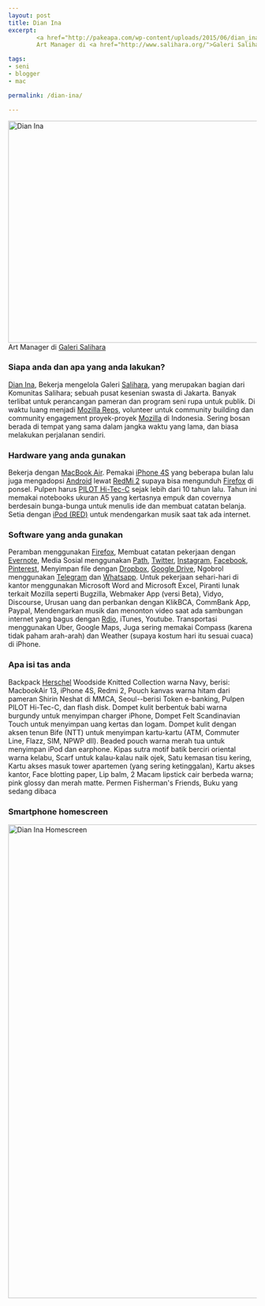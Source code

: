 ```yaml
---
layout: post
title: Dian Ina
excerpt:
        <a href="http://pakeapa.com/wp-content/uploads/2015/06/dian_ina_guggenheim.jpg"><img src="http://pakeapa.com/wp-content/uploads/2015/06/dian_ina_guggenheim.jpg" alt="Dian Ina" width="600" height="450" class="alignnone size-full wp-image-173" /></a>
        Art Manager di <a href="http://www.salihara.org/">Galeri Salihara</a>

tags:
- seni
- blogger
- mac

permalink: /dian-ina/

---
```


<a href="http://pakeapa.com/wp-content/uploads/2015/06/dian_ina_guggenheim.jpg"><img src="http://pakeapa.com/wp-content/uploads/2015/06/dian_ina_guggenheim.jpg" alt="Dian Ina" width="600" height="450" class="alignnone size-full wp-image-173" /></a>
Art Manager di <a href="http://www.salihara.org/">Galeri Salihara</a>
<!--more-->

<h3>Siapa anda dan apa yang anda lakukan?</h3>

<a href="https://twitter.com/kemiri">Dian Ina</a>, Bekerja mengelola Galeri <a href="http://www.salihara.org/">Salihara</a>, yang merupakan bagian dari Komunitas Salihara; sebuah pusat kesenian swasta di Jakarta. Banyak terlibat untuk perancangan pameran dan program seni rupa untuk publik. Di waktu luang menjadi <a href="https://reps.mozilla.org/">Mozilla Reps</a>, volunteer untuk community building dan community engagement proyek-proyek <a href="https://www.mozilla.org/">Mozilla</a> di Indonesia. Sering bosan berada di tempat yang sama dalam jangka waktu yang lama, dan biasa melakukan perjalanan sendiri.

<h3>Hardware yang anda gunakan</h3>

Bekerja dengan <a href="https://en.wikipedia.org/wiki/MacBook_Air">MacBook Air</a>. Pemakai <a href="https://en.wikipedia.org/wiki/IPhone_4S">iPhone 4S</a> yang beberapa bulan lalu juga mengadopsi <a href="http://android.com">Android</a> lewat <a href="https://en.wikipedia.org/wiki/Xiaomi_Mi_2">RedMi 2</a> supaya bisa mengunduh <a href="https://www.mozilla.org/en-US/firefox/new/">Firefox</a> di ponsel. Pulpen harus <a href="http://www.jetpens.com/Pilot-Hi-Tec-C-Gel-Ink-Pens/ct/284">PILOT Hi-Tec-C</a> sejak lebih dari 10 tahun lalu. Tahun ini memakai notebooks ukuran A5 yang kertasnya empuk dan covernya berdesain bunga-bunga untuk menulis ide dan membuat catatan belanja. Setia dengan <a href="https://www.apple.com/product-red/">iPod (RED)</a> untuk mendengarkan musik saat tak ada internet.

<h3>Software yang anda gunakan</h3>

Peramban menggunakan <a href="https://www.mozilla.org/en-US/firefox/new/">Firefox</a>,  Membuat catatan pekerjaan dengan <a href="https://evernote.com/">Evernote</a>, Media Sosial menggunakan <a href="https://path.com/">Path</a>, <a href="https://twitter.com/kemiri">Twitter</a>, <a href="https://instagram.com/">Instagram</a>, <a href="https://facebook.com/">Facebook</a>, <a href="https://www.pinterest.com/">Pinterest</a>, Menyimpan file dengan <a href="https://dropbox.com/">Dropbox</a>, <a href="https://www.google.com/intl/en/drive/">Google Drive</a>, Ngobrol menggunakan <a href="https://telegram.org/">Telegram</a> dan <a href="https://www.whatsapp.com/">Whatsapp</a>.
Untuk pekerjaan sehari-hari di kantor menggunakan Microsoft Word and Microsoft Excel, Piranti lunak terkait Mozilla seperti Bugzilla, Webmaker App (versi Beta), Vidyo, Discourse, Urusan uang dan perbankan dengan KlikBCA, CommBank App, Paypal, Mendengarkan musik dan menonton video saat ada sambungan internet yang bagus dengan <a href="http://rdio.com/">Rdio</a>, iTunes, Youtube.
Transportasi menggunakan Uber, Google Maps, Juga sering memakai Compass (karena tidak paham arah-arah) dan Weather (supaya kostum hari itu sesuai cuaca) di iPhone.

<h3>Apa isi tas anda</h3>

Backpack <a href="http://herschelsupply.com/">Herschel</a> Woodside Knitted Collection warna Navy, berisi: MacbookAir 13, iPhone 4S, Redmi 2, Pouch kanvas warna hitam dari pameran Shirin Neshat di MMCA, Seoul--berisi Token e-banking, Pulpen PILOT Hi-Tec-C, dan flash disk.
Dompet kulit berbentuk babi warna burgundy untuk menyimpan charger iPhone, Dompet Felt Scandinavian Touch untuk menyimpan uang kertas dan logam. Dompet kulit dengan aksen tenun Bife (NTT) untuk menyimpan kartu-kartu (ATM, Commuter Line, Flazz, SIM, NPWP dll). Beaded pouch warna merah tua untuk menyimpan iPod dan earphone. Kipas sutra motif batik berciri oriental warna kelabu, Scarf untuk kalau-kalau naik ojek, Satu kemasan tisu kering, Kartu akses masuk tower apartemen (yang sering ketinggalan), Kartu akses kantor, Face blotting paper, Lip balm, 2 Macam lipstick cair berbeda warna; pink glossy dan merah matte. Permen Fisherman's Friends, Buku yang sedang dibaca

<h3>Smartphone homescreen</h3>

<a href="https://pakeapa.com/wp-content/uploads/2015/06/photo_2015-06-24_18-43-15.jpg"><img src="https://pakeapa.com/wp-content/uploads/2015/06/photo_2015-06-24_18-43-15.jpg" alt="Dian Ina Homescreen" width="640" height="960" class="alignnone size-full wp-image-172" /></a>
